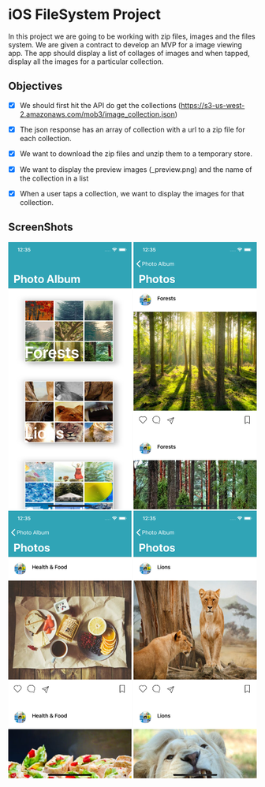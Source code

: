 
# iOS FileSystem Project
In this project we are going to be working with zip files, images and the files system. We are given a contract to develop an MVP for a image viewing app. The app should display a list of collages of images and when tapped, display all the images for a particular collection.

## Objectives

- [x] We should first hit the API do get the collections (https://s3-us-west-2.amazonaws.com/mob3/image_collection.json)
- [x] The json response has an array of collection with a url to a zip file for each collection.
- [x] We want to download the zip files and unzip them to a temporary store.
- [x] We want to display the preview images (_preview.png) and the name of the collection in a list
- [x] When a user taps a collection, we want to display the images for that collection.


## ScreenShots
<p float="center">
  <img src="zip1.png" width=250 />
  <img src="zip2.png" width=250/>
  <img src="zip3.png" width=250/>
  <img src="zip4.png" width=250/>
</p>
